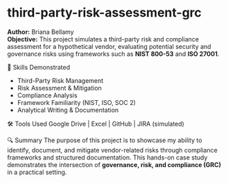# third-party-risk-assessment-grc
**Author:** Briana Bellamy  
**Objective:**  This project simulates a third-party risk and compliance assessment for a hypothetical vendor, evaluating potential security and governance risks using frameworks such as **NIST 800-53** and **ISO 27001**.


🧠 Skills Demonstrated
- Third-Party Risk Management  
- Risk Assessment & Mitigation
- Compliance Analysis
-  Framework Familiarity (NIST, ISO, SOC 2)
-  Analytical Writing & Documentation


🛠️ Tools Used
Google Drive | Excel | GitHub | JIRA (simulated)  


 🔍 Summary
 The purpose of this project is to showcase my ability to identify, document, and mitigate vendor-related risks through compliance frameworks and structured documentation. This hands-on case study demonstrates the intersection of **governance, risk, and compliance (GRC)** in a practical setting.
